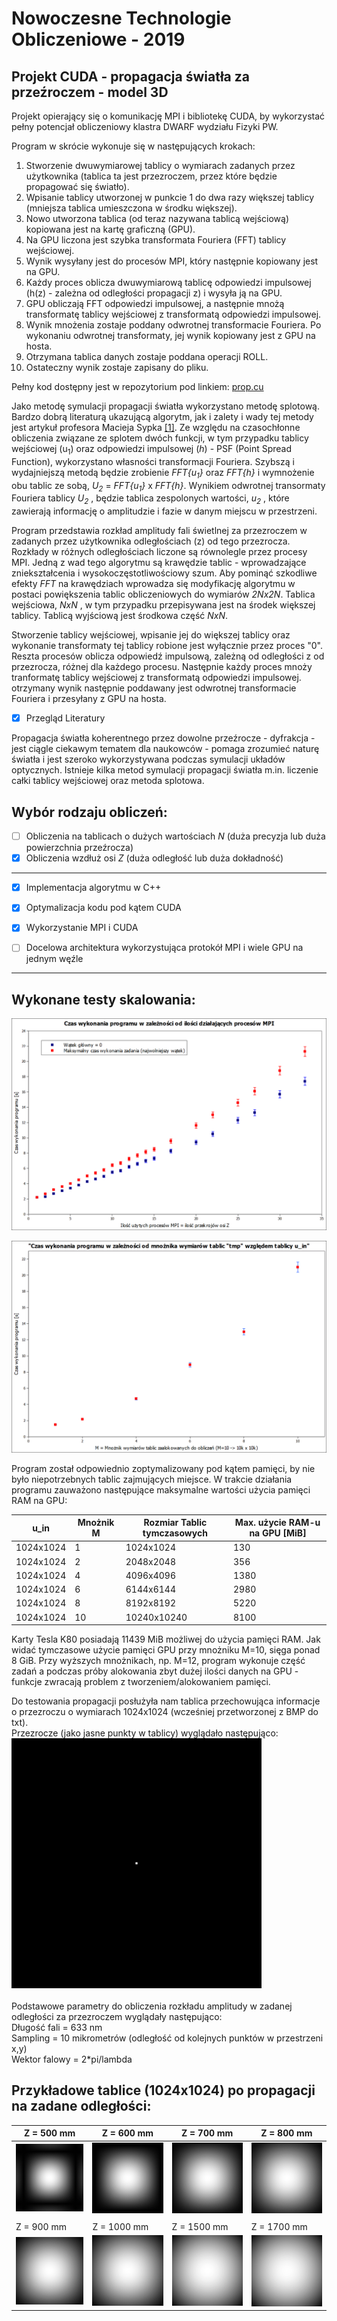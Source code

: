 # Nowoczesne Technologie Obliczeniowe - 2019
## Projekt CUDA - propagacja światła za przeźroczem - model 3D

Projekt opierający się o komunikację MPI i bibliotekę CUDA, by wykorzystać pełny potencjał obliczeniowy klastra DWARF wydziału Fizyki PW. <br />

Program w skrócie wykonuje się w następujących krokach:
1.  Stworzenie dwuwymiarowej tablicy o wymiarach zadanych przez użytkownika (tablica ta jest przezroczem, przez które będzie propagować się światło).
2.  Wpisanie tablicy utworzonej w punkcie 1 do dwa razy większej tablicy (mniejsza tablica umieszczona w środku większej).
3.  Nowo utworzona tablica (od teraz nazywana tablicą wejściową) kopiowana jest na kartę graficzną (GPU).
4.  Na GPU liczona jest szybka transformata Fouriera (FFT) tablicy wejściowej.
5.  Wynik wysyłany jest do procesów MPI, który następnie kopiowany jest na GPU.
6.  Każdy proces oblicza dwuwymiarową tablicę odpowiedzi impulsowej (h(z) - zależna od odległości propagacji z) i wysyła ją na GPU.
7.  GPU obliczają FFT odpowiedzi impulsowej, a następnie mnożą transformatę tablicy wejściowej z transformatą odpowiedzi impulsowej.
8.  Wynik mnożenia zostaje poddany odwrotnej transformacie Fouriera. Po wykonaniu odwrotnej transformaty, jej wynik kopiowany jest z GPU na hosta.
9.  Otrzymana tablica danych zostaje poddana operacji ROLL. 
10. Ostateczny wynik zostaje zapisany do pliku.

Pełny kod dostępny jest w repozytorium pod linkiem: [prop.cu](https://gitlab.com/SimonPW/nto-2019/blob/master/Propagation%20-%20C++%20&%20CUDA/prop.cu)

Jako metodę symulacji propagacji światła wykorzystano metodę splotową. Bardzo dobrą literaturą ukazującą algorytm, jak i zalety i wady tej metody jest artykuł profesora Macieja Sypka [[1]](https://gitlab.com/SimonPW/nto-2019/blob/master/B_01_199504_OptComm.PDF). Ze względu na czasochłonne obliczenia związane ze splotem dwóch funkcji, w tym przypadku tablicy wejściowej (u<sub>1</sub>) oraz odpowiedzi impulsowej (*h*) - PSF (Point Spread Function), wykorzystano własności transformacji Fouriera. Szybszą i wydajniejszą metodą będzie zrobienie *FFT{u<sub>1</sub>}* oraz *FFT{h}* i wymnożenie obu tablic ze sobą, *U<sub>2</sub>* = *FFT{u<sub>1</sub>}* x *FFT{h}*. Wynikiem odwrotnej transormaty Fouriera  tablicy *U<sub>2</sub>* , będzie tablica zespolonych wartości, *u<sub>2</sub>* , które zawierają informację o amplitudzie i fazie w danym miejscu w przestrzeni. <br />

Program przedstawia rozkład amplitudy fali świetlnej za przezroczem w zadanych przez użytkownika odległościach (z) od tego przezrocza. Rozkłady w różnych odległościach liczone są równolegle przez procesy MPI.
Jedną z wad tego algorytmu są krawędzie tablic - wprowadzające zniekształcenia i wysokoczęstotliwościowy szum. Aby pominąć szkodliwe efekty *FFT* na krawędziach wprowadza się modyfikację algorytmu w postaci powiększenia tablic obliczeniowych do wymiarów *2Nx2N*. Tablica wejściowa, *NxN* , w tym przypadku przepisywana jest na środek większej tablicy. Tablicą wyjściową jest środkowa część *NxN*.

Stworzenie tablicy wejściowej, wpisanie jej do większej tablicy oraz wykonanie transformaty tej tablicy robione jest wyłącznie przez proces "0". Reszta procesów oblicza odpowiedź impulsową, zależną od odległości z od przezrocza, różnej dla każdego procesu.
Następnie każdy proces mnoży tranformatę tablicy wejściowej z transformatą odpowiedzi impulsowej. otrzymany wynik następnie poddawany jest odwrotnej transformacie Fouriera i przesyłany z GPU na hosta.



* [x] Przegląd Literatury

Propagacja światła koherentnego przez dowolne przeźrocze - dyfrakcja - jest ciągle ciekawym tematem dla naukowców - pomaga zrozumieć naturę światła i jest szeroko wykorzystywana podczas symulacji układów optycznych. 
Istnieje kilka metod symulacji propagacji światła m.in. liczenie całki tablicy wejściowej oraz metoda splotowa.

## Wybór rodzaju obliczeń: 
* [ ] Obliczenia na tablicach o dużych wartościach *N* (duża precyzja lub duża powierzchnia przeźrocza)
* [x] Obliczenia wzdłuż osi *Z* (duża odległość lub duża dokładność)
____________________________________________________________________________________________________________

* [x] Implementacja algorytmu w C++

* [x] Optymalizacja kodu pod kątem CUDA

* [x] Wykorzystanie MPI i CUDA

* [ ] Docelowa architektura wykorzystująca protokół MPI i wiele GPU na jednym węźle

____________________________________________________________________________________________________________

## Wykonane testy skalowania: 

![](Tablica_1024_Z_MPI.png)

![](Tablica_tmp_1024xN_time_for_1_node.png)

Program został odpowiednio zoptymalizowany pod kątem pamięci, by nie było niepotrzebnych tablic zajmujących miejsce. W trakcie działania programu zauważono następujące maksymalne wartości użycia pamięci RAM na GPU:

| u_in | Mnożnik M | Rozmiar Tablic tymczasowych | Max. użycie RAM-u na GPU [MiB] |
| ------ | ------ | ------ | ------ |
| 1024x1024 | 1 | 1024x1024 | 130 |
| 1024x1024 | 2 | 2048x2048 | 356 |
| 1024x1024 | 4 | 4096x4096 | 1380 |
| 1024x1024 | 6 | 6144x6144 | 2980 |
| 1024x1024 | 8 | 8192x8192 | 5220 | 
| 1024x1024 | 10 | 10240x10240 | 8100 | 

Karty Tesla K80 posiadają 11439 MiB możliwej do użycia pamięci RAM. Jak widać tymczasowe użycie pamięci GPU przy mnożniku M=10, sięga ponad 8 GiB. Przy wyższych mnożnikach, np. M=12, program wykonuje część zadań a podczas próby alokowania zbyt dużej ilości danych na GPU - funkcje zwracają problem z tworzeniem/alokowaniem pamięci.


Do testowania propagacji posłużyła nam tablica przechowująca informacje o przezroczu o wymiarach 1024x1024 (wcześniej przetworzonej z BMP do txt). <br>
Przezrocze (jako jasne punkty w tablicy) wyglądało następująco:<br>
<img src="result/PNG/Test_NTO_1024.png" width="400"><br>
<br>
Podstawowe parametry do obliczenia rozkładu amplitudy w zadanej odległości za przezroczem wyglądały następująco:<br>
Długość fali = 633 nm<br>
Sampling = 10 mikrometrów (odległość od kolejnych punktów w przestrzeni x,y)<br>
Wektor falowy = 2*pi/lambda<br>


## Przykładowe tablice (1024x1024) po propagacji na zadane odległości: 

| Z = 500 mm | Z = 600 mm | Z = 700 mm | Z = 800 mm |
| ------ | ------ | ------ | ------ |
|<img src="result/PNG/result_z_0.50000.png" width="200">|<img src="result/PNG/result_z_0.60000.png" width="200">|<img src="result/PNG/result_z_0.70000.png" width="200">|<img src="result/PNG/result_z_0.80000.png" width="200">|
| | | | |
| Z = 900 mm | Z = 1000 mm | Z = 1500 mm | Z = 1700 mm |
|<img src="result/PNG/result_z_0.90000.png" width="200">|<img src="result/PNG/result_z_1.00000.png" width="200">|<img src="result/PNG/result_z_1.50000.png" width="200">|<img src="result/PNG/result_z_1.70000.png" width="200">|


